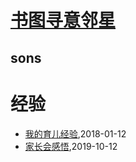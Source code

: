 # [书图寻意邻星](https://wongoo.gitee.io/sons)

## sons
# 经验
* [我的育儿经验](/shutu/2018/20180112-experience-on-children-education),2018-01-12
* [家长会感悟](/shutu/2019/20191012-inspiration-of-parents-meeting),2019-10-12
